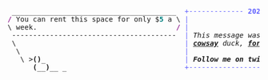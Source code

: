 <pre style="font-family:Menlo,'DejaVu Sans Mono',consolas,'Courier New',monospace"> _______________________________________  <span style="color: #5f5fff; text-decoration-color: #5f5fff">+------------- </span><span style="color: #5f5fff; text-decoration-color: #5f5fff; font-weight: bold">2021-06-01</span><span style="color: #5f5fff; text-decoration-color: #5f5fff"> -------------+</span> <a href="https://www.informatik.uni-leipzig.de/~akiki/">Christopher Akiki</a>              
<span style="color: #800080; text-decoration-color: #800080">/</span> You can rent this space for only $<span style="color: #008080; text-decoration-color: #008080; font-weight: bold">5</span> a \ <span style="color: #5f5fff; text-decoration-color: #5f5fff">|</span>                                      <span style="color: #5f5fff; text-decoration-color: #5f5fff">|</span> ┣━━ Interests                  
\ week.                                 <span style="color: #800080; text-decoration-color: #800080">/</span> <span style="color: #5f5fff; text-decoration-color: #5f5fff">|</span>                                      <span style="color: #5f5fff; text-decoration-color: #5f5fff">|</span> ┃   ┣━━ Representation Learning
 ---------------------------------------  <span style="color: #5f5fff; text-decoration-color: #5f5fff">|</span> <span style="font-style: italic">This message was brought to you by </span>  <span style="color: #5f5fff; text-decoration-color: #5f5fff">|</span> ┃   ┣━━ Language Generation    
 \                                        <span style="color: #5f5fff; text-decoration-color: #5f5fff">|</span> <span style="font-weight: bold; font-style: italic"><a href="https://en.wikipedia.org/wiki/Cowsay">cowsay</a></span><span style="font-style: italic"> duck, </span><span style="font-weight: bold; font-style: italic"><a href="https://en.wikipedia.org/wiki/Fortune_(Unix)">fortune</a></span><span style="font-style: italic"> and </span><span style="font-weight: bold; font-style: italic"><a href="https://github.com/willmcgugan/rich">Rich</a></span><span style="font-style: italic">. </span>      <span style="color: #5f5fff; text-decoration-color: #5f5fff">|</span> ┃   ┣━━ Text Mining            
  \                                       <span style="color: #5f5fff; text-decoration-color: #5f5fff">|</span>                                      <span style="color: #5f5fff; text-decoration-color: #5f5fff">|</span> ┃   ┗━━ Dataset Creation       
   \ &gt;<span style="font-weight: bold">()</span>_                                 <span style="color: #5f5fff; text-decoration-color: #5f5fff">|</span> <span style="font-weight: bold; font-style: italic">Follow me on twitter: </span><span style="font-weight: bold; font-style: italic"><a href="https://twitter.com/christopher">@christopher</a></span>   <span style="color: #5f5fff; text-decoration-color: #5f5fff">|</span> ┣━━ Lorem Ipsum                
      <span style="font-weight: bold">(</span>__<span style="font-weight: bold">)</span>__ _                            <span style="color: #5f5fff; text-decoration-color: #5f5fff">+--------------------------------------+</span> ┃   ┗━━ Lorem Ipsum            
                                                                                   ┗━━ Lorem ipsum dolor sit amet 
</pre>
